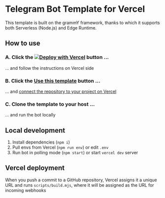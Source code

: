 # Telegram Bot Template for Vercel

This template is built on the grammY framework, thanks to which it supports both
Serverless (Node.js) and Edge Runtime.

## How to use

### A. Click the [![Deploy with Vercel](https://vercel.com/button)](https://vercel.com/new/clone?repository-url=https%3A%2F%2Fgithub.com%2FPonomareVlad%2FgrammYVercel&env=TELEGRAM_BOT_TOKEN&envDescription=Telegram%20Bot%20Token%20from%20%40BotFather&envLink=https%3A%2F%2Fcore.telegram.org%2Fbots%2Ftutorial%23obtain-your-bot-token&project-name=telegram-bot&repository-name=telegram-bot&redirect-url=https%3A%2F%2Fgrammy.dev&demo-title=grammY&demo-description=Documantation%20for%20grammY&demo-url=https%3A%2F%2Fgrammy.dev&demo-image=https%3A%2F%2Fgrammy.dev%2Fimages%2FgrammY.png) button ...

... and follow the instructions on Vercel side

### B. Click the [Use this template](https://github.com/new?template_name=grammYVercel&template_owner=PonomareVlad) button ...

...
and [connect the repository to your project on Vercel](https://vercel.com/new)

### C. Clone the template to your host ...

... and run the bot locally

## Local development

1. Install dependencies (`npm i`)
2. Pull envs from Vercel (`npm run env`) or edit `.env`
3. Run bot in polling mode (`npm start`) or start `vercel dev` server

## Vercel deployment

When you push a commit to a GitHub repository, Vercel assigns it a unique URL
and runs `scripts/build.mjs`, where it will be assigned as the URL for incoming
webhooks
